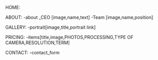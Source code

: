 HOME:

ABOUT:
    -about _CEO [image,name,text]
    -Team [image,name,position]


GALLERY:
    -portrait[image,title,portrait link]

PRICING:
    -items[title,image,PHOTOS,PROCESSING,TYPE OF CAMERA,RESOLUTION,TERM]
    
CONTACT:
    -contact_form